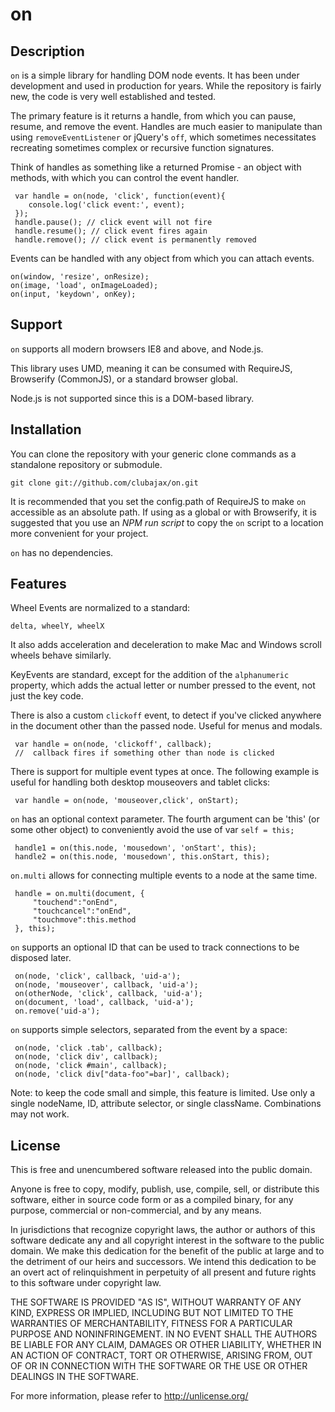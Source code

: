 # on

## Description

`on` is a simple library for handling DOM node events. It has been under development and used in
production for years. While the repository is fairly new, the code is very well established and
tested.

The primary feature is it returns a handle, from which you can pause, resume, and remove the event.
Handles are much easier to manipulate than using `removeEventListener` or jQuery's `off`, which
sometimes necessitates recreating sometimes complex or recursive function signatures.

Think of handles as something like a returned Promise - an object with methods, with which you can
control the event handler.

	 var handle = on(node, 'click', function(event){
		console.log('click event:', event);
	 });
	 handle.pause(); // click event will not fire
	 handle.resume(); // click event fires again
	 handle.remove(); // click event is permanently removed

Events can be handled with any object from which you can attach events.

	on(window, 'resize', onResize);
	on(image, 'load', onImageLoaded);
	on(input, 'keydown', onKey);

## Support

`on` supports all modern browsers IE8 and above, and Node.js.

This library uses UMD, meaning it can be consumed with RequireJS, Browserify (CommonJS),
or a standard browser global.

Node.js is not supported since this is a DOM-based library.


## Installation

You can clone the repository with your generic clone commands as a standalone repository or
submodule.

	git clone git://github.com/clubajax/on.git

It is recommended that you set the config.path of RequireJS to make `on` accessible as an absolute
path. If using as a global or with Browserify, it is suggested that you use an *NPM run script* to
copy the `on` script to a location more convenient for your project.

`on` has no dependencies.

## Features

Wheel Events are normalized to a standard:
	
	delta, wheelY, wheelX
	
It also adds acceleration and deceleration to make Mac and Windows scroll wheels behave similarly.

KeyEvents are standard, except for the addition of the `alphanumeric` property, which adds
the actual letter or number pressed to the event, not just the key code.

There is also a custom `clickoff` event, to detect if you've clicked anywhere in the document
other than the passed node. Useful for menus and modals.

	 var handle = on(node, 'clickoff', callback);
	 //  callback fires if something other than node is clicked

 There is support for multiple event types at once. The following example is useful for handling
 both desktop mouseovers and tablet clicks:

	 var handle = on(node, 'mouseover,click', onStart);

`on` has an optional context parameter. The fourth argument can be 'this'
(or some other object) to conveniently avoid the use of var `self = this;`

	 handle1 = on(this.node, 'mousedown', 'onStart', this);
	 handle2 = on(this.node, 'mousedown', this.onStart, this);

`on.multi` allows for connecting multiple events to a node at the same
time.

	 handle = on.multi(document, {
		 "touchend":"onEnd",
		 "touchcancel":"onEnd",
		 "touchmove":this.method
	 }, this);

`on` supports an optional ID that can be used to track connections to be
disposed later.

	 on(node, 'click', callback, 'uid-a');
	 on(node, 'mouseover', callback, 'uid-a');
	 on(otherNode, 'click', callback, 'uid-a');
	 on(document, 'load', callback, 'uid-a');
	 on.remove('uid-a');

`on` supports simple selectors, separated from the event by a space:

	 on(node, 'click .tab', callback);
	 on(node, 'click div', callback);
	 on(node, 'click #main', callback);
	 on(node, 'click div["data-foo"=bar]', callback);

Note: to keep the code small and simple, this feature is limited. Use only a single nodeName, ID,
attribute selector, or single className. Combinations may not work.

## License

This is free and unencumbered software released into the public domain.

Anyone is free to copy, modify, publish, use, compile, sell, or
distribute this software, either in source code form or as a compiled
binary, for any purpose, commercial or non-commercial, and by any
means.

In jurisdictions that recognize copyright laws, the author or authors
of this software dedicate any and all copyright interest in the
software to the public domain. We make this dedication for the benefit
of the public at large and to the detriment of our heirs and
successors. We intend this dedication to be an overt act of
relinquishment in perpetuity of all present and future rights to this
software under copyright law.

THE SOFTWARE IS PROVIDED "AS IS", WITHOUT WARRANTY OF ANY KIND,
EXPRESS OR IMPLIED, INCLUDING BUT NOT LIMITED TO THE WARRANTIES OF
MERCHANTABILITY, FITNESS FOR A PARTICULAR PURPOSE AND NONINFRINGEMENT.
IN NO EVENT SHALL THE AUTHORS BE LIABLE FOR ANY CLAIM, DAMAGES OR
OTHER LIABILITY, WHETHER IN AN ACTION OF CONTRACT, TORT OR OTHERWISE,
ARISING FROM, OUT OF OR IN CONNECTION WITH THE SOFTWARE OR THE USE OR
OTHER DEALINGS IN THE SOFTWARE.

For more information, please refer to <http://unlicense.org/>